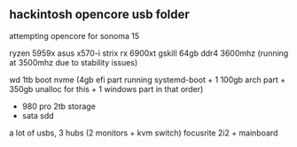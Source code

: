 ## hackintosh opencore usb folder

attempting opencore for sonoma 15

ryzen 5959x
asus x570-i strix
rx 6900xt
gskill 64gb ddr4 3600mhz (running at 3500mhz due to stability issues)

wd 1tb boot nvme (4gb efi part running systemd-boot + 1 100gb arch part + 350gb unalloc for this + 1 windows part in that order) 
+ 980 pro 2tb storage
+ sata sdd

a lot of usbs, 3 hubs (2 monitors + kvm switch)
focusrite 2i2 + mainboard
